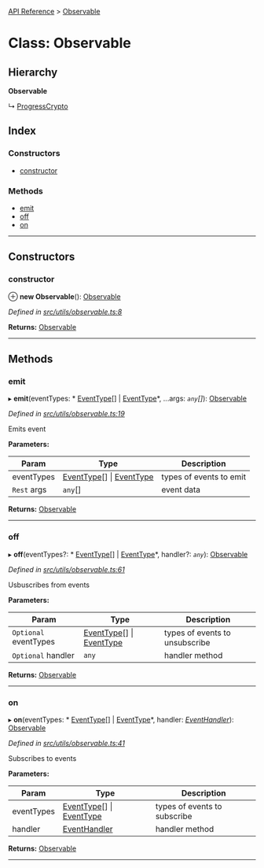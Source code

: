 [API Reference](../README.md) > [Observable](../classes/observable.md)

# Class: Observable

## Hierarchy

**Observable**

↳  [ProgressCrypto](progresscrypto.md)

## Index

### Constructors

* [constructor](observable.md#constructor)

### Methods

* [emit](observable.md#emit)
* [off](observable.md#off)
* [on](observable.md#on)

---

## Constructors

<a id="constructor"></a>

###  constructor

⊕ **new Observable**(): [Observable](observable.md)

*Defined in [src/utils/observable.ts:8](https://github.com/repux/repux-lib/blob/7768859/src/utils/observable.ts#L8)*

**Returns:** [Observable](observable.md)

___

## Methods

<a id="emit"></a>

###  emit

▸ **emit**(eventTypes: * [EventType](../enums/eventtype.md)[] &#124; [EventType](../enums/eventtype.md)*, ...args: *`any`[]*): [Observable](observable.md)

*Defined in [src/utils/observable.ts:19](https://github.com/repux/repux-lib/blob/7768859/src/utils/observable.ts#L19)*

Emits event

**Parameters:**

| Param | Type | Description |
| ------ | ------ | ------ |
| eventTypes |  [EventType](../enums/eventtype.md)[] &#124; [EventType](../enums/eventtype.md)|  types of events to emit |
| `Rest` args | `any`[] |  event data |

**Returns:** [Observable](observable.md)

___
<a id="off"></a>

###  off

▸ **off**(eventTypes?: * [EventType](../enums/eventtype.md)[] &#124; [EventType](../enums/eventtype.md)*, handler?: *`any`*): [Observable](observable.md)

*Defined in [src/utils/observable.ts:61](https://github.com/repux/repux-lib/blob/7768859/src/utils/observable.ts#L61)*

Usbuscribes from events

**Parameters:**

| Param | Type | Description |
| ------ | ------ | ------ |
| `Optional` eventTypes |  [EventType](../enums/eventtype.md)[] &#124; [EventType](../enums/eventtype.md)|  types of events to unsubscribe |
| `Optional` handler | `any` |  handler method |

**Returns:** [Observable](observable.md)

___
<a id="on"></a>

###  on

▸ **on**(eventTypes: * [EventType](../enums/eventtype.md)[] &#124; [EventType](../enums/eventtype.md)*, handler: *[EventHandler](../interfaces/eventhandler.md)*): [Observable](observable.md)

*Defined in [src/utils/observable.ts:41](https://github.com/repux/repux-lib/blob/7768859/src/utils/observable.ts#L41)*

Subscribes to events

**Parameters:**

| Param | Type | Description |
| ------ | ------ | ------ |
| eventTypes |  [EventType](../enums/eventtype.md)[] &#124; [EventType](../enums/eventtype.md)|  types of events to subscribe |
| handler | [EventHandler](../interfaces/eventhandler.md) |  handler method |

**Returns:** [Observable](observable.md)

___

